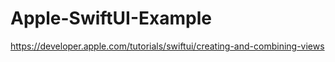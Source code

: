 # Apple-SwiftUI-Example

https://developer.apple.com/tutorials/swiftui/creating-and-combining-views
